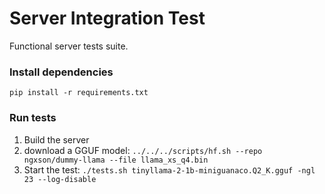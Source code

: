 # Server Integration Test

Functional server tests suite.

### Install dependencies
`pip install -r requirements.txt`

### Run tests
1. Build the server
2. download a GGUF model: `../../../scripts/hf.sh --repo ngxson/dummy-llama --file llama_xs_q4.bin`
3. Start the test: `./tests.sh tinyllama-2-1b-miniguanaco.Q2_K.gguf -ngl 23 --log-disable`
